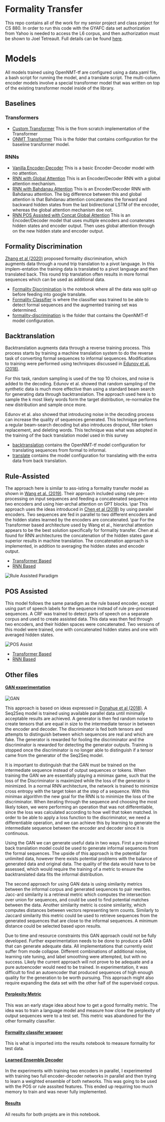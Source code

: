 # Formality Transfer
This repo contains all of the work for my senior project and class project for CS 880. In order to run this code with the GYAFC data set authorization from Yahoo is needed to access the L6 corpus, and then authorization must be shown to Joel Tetreault. Full details can be found [here](https://github.com/raosudha89/GYAFC-corpus).

# Models 
All models trained using OpenNMT-tf are configured using a data.yaml file, a bash script for running the model, and a translate script. The multi-column encoder models involve a special transformer model that was written on top of the existing transformer model inside of the library. 

## Baselines
### Transformers
- [Custom Transformer](https://github.com/sms1097/formality-transfer/blob/master/supervised/Baselines/Transformer%20Model.ipynb)
This is the from scratch implementation of the Transformer
- [ONMT Transformer](https://github.com/sms1097/formality-transfer/tree/master/supervised/Baselines/onmt-transformer)
This is the folder that contains configuration for the  baseline transformer model. 
### RNNs
- [Vanilla Encoder-Decoder](https://github.com/sms1097/formality-transfer/blob/master/supervised/Baselines/Vanilla%20Encoder%20Decoder.ipynb)
This is a basic Encoder-Decoder model with no attention.
- [RNN with Global Attention](https://github.com/sms1097/formality-transfer/blob/master/supervised/Baselines/Global%20Attention%20Model.ipynb)
This is an Encoder/Decoder RNN with a global attention mechanism. 
- [RNN with Bahdanau Attention](https://github.com/sms1097/formality-transfer/blob/master/supervised/Baselines/Bahdanau%20Attention%20Model.ipynb)
This is an Encoder/Decoder RNN with Bahdanau attention. The big difference between this and global attention is that Bahdanau attention concatenates the forward and backward hidden states from the last bidirectional LSTM of the encoder, whereas the global attention mechanism doe not.
- [RNN POS Assisted with Concat Global Attention](https://github.com/sms1097/formality-transfer/blob/master/supervised/Multi-Encoder%20RNN/CRF%20POS%20Concat.ipynb)
This is an Encoder/Decoder model that uses multiple encoders and conatenates hidden states and encoder output. Then uses global attention through on the new hidden state and encoder output.

## Formality Discrimination
[Zhang et al (2020)](https://arxiv.org/pdf/2005.07522.pdf) proposed formality discrimination, which  
augments data through a round trip translation to a pivot language. In this implem-entation 
the training data is translated 
to a pivot language and then translated back. This round trip translation often results in more 
formal sequences which can be used as additional data. 

- [Formality Discrimination](https://github.com/sms1097/formality-transfer/blob/master/semi-supervised/Formality%20Discrimination/Formality%20Discrimination.ipynb) is the notebook where all the data was split up before feeding into google translate. 
- [Formality Classifier](https://github.com/sms1097/formality-transfer/blob/master/semi-supervised/Formality%20Discrimination/Formality%20Classifier.ipynb) is where the classifier was trained to be able to detect formal sequences and the augmented training set was determined. 
- [formality-discrimination](https://github.com/sms1097/formality-transfer/tree/master/semi-supervised/Formality%20Discrimination/formality-discrimination) is the folder that contains the OpenNMT-tf model configuration.

## Backtranslation
Backtranslation augments data through a reverse training process. This process starts by 
training a machine translation system to do the reverse task of converting formal sequences 
to informal sequences. Modifications to training were performed using techniques discussed in 
[Edunov et al. (2018)](https://arxiv.org/pdf/1808.09381.pdf). 

For this task, random sampling is used of the 
top 10 choices, and noise is added to the decoding. Edunov et al. showed that random sampling 
of the synthetic data is much more effective than using a standard beam search for generating data through
backtranslation. The approach used here is to sample the k most likely 
words form the target distribution, re-normalize the new distribution and sample once more. 

Edunov et al. also showed that introducing noise in the decoding process can 
increase the quality of sequences generated. This technique performs a regular beam-search decoding but
also introduces dropout, filler token replacement, and deleting words. This technique 
was what was adopted in the training of the back translation model used in this survey

- [backtranslation](https://github.com/sms1097/formality-transfer/tree/master/semi-supervised/backtranslation/backtranslation) contains the OpenNMT-tf model configuration for translating sequences from formal to informal.
- [translate](https://github.com/sms1097/formality-transfer/tree/master/semi-supervised/backtranslation/translate) contains the model configuration for translating with the extra data from back translation.

## Rule-Assisted
The approach here is similar to ass-isting a formality transfer model
as shown in [Wang et al. (2019)](https://www.aclweb.org/anthology/D19-1365.pdf).
Their approach included using rule pre-processing on input sequences and feeding 
a concatenated sequence into two encoders and using hier-archal attention on GPT blocks. \par 
This approach uses the ideas introduced in [Chen et al (2018)](https://arxiv.org/pdf/1804.09849.pdf)
by using parallel encoders. Two sequences are fed in parallel to two different
encoders and the hidden states learned by the encoders are concatenated.  \par
For the Transformer
based architecture used by Wang et al.,  hierarchal attention appears to be the best solution
specifically for formality transfer. Chen at al. found for RNN architectures the concatenation 
of the hidden states gave superior results in machine translation. The concatenation approach
is implemented, in addition to averaging the hidden states and encoder output.  

- [Transformer Based](https://github.com/sms1097/formality-transfer/tree/master/supervised/Multi-Encoder%20Transformer/rule-assisted)
- [RNN Based](https://github.com/sms1097/formality-transfer/blob/master/supervised/Multi-Encoder%20RNN/Rule%20Concat.ipynb)

![Rule Assisted Paradigm](https://github.com/sms1097/formality-transfer/blob/master/paper/Diagrams/Rule%20Concat.png)

## POS Assisted
This model follows the same paradigm as the rule based encoder, except using part of 
speech labels for the sequence instead of rule pre-processed sequences. A CRF was trained 
to detect parts of speech on a separate corpus and used 
to create assisted data. This data was then fed through two encoders, and their hidden spaces
were concatenated. Two versions of this model were trained, one with concatenated hidden 
states and one with averaged hidden states. 

![POS Assist](https://github.com/sms1097/formality-transfer/blob/master/paper/Diagrams/CRF%20Encoder-Decoder.png)

- [Transformer Based](https://github.com/sms1097/formality-transfer/tree/master/supervised/Multi-Encoder%20Transformer/crf-pos/transformer-crf)
- [RNN Based](https://github.com/sms1097/formality-transfer/blob/master/supervised/Multi-Encoder%20RNN/CRF%20POS%20Avg.ipynb) 

## Other files
#### [GAN experimentation](https://github.com/sms1097/formality-transfer/tree/master/semi-supervised/GANs) 

![GAN](https://github.com/sms1097/formality-transfer/blob/master/paper/Diagrams/GAN%20Generation.png)

This approach is based on ideas expressed in 
[Donahue et al (2018)](https://arxiv.org/pdf/1810.06640.pdf). A Seq2Seq model is trained 
using available parallel data until minimally acceptable results are achieved.
A generator is then fed random noise to create tensors that are equal in size to the 
intermediate tensor in between the encoder and decoder. The discriminator is fed both 
tensors and attempts to distinguish between which sequences are real and which are fake. 
The generator is rewarded for fooling the discriminator and the discriminator is rewarded
for detecting the generator outputs. Training is stopped once the discriminator is no 
longer able to distinguish if a tensor came from the generator of the Seq2Seq model.

It is important to distinguish that the GAN must be trained on the intermediate sequence
instead of output sequences or tokens. When training the GAN we are essentially playing a 
minimax game, such that the loss of the Discriminator is maximized while the loss of the
generator is minimized. In a normal RNN architecture, the network is trained to minimize 
cross entropy with the target token at the step of a sequence. With this minimax algorithm 
the new goal for the RNN is to minimize the loss of the discriminator. When iterating 
through the sequence and choosing the most likely token, we were performing an operation 
that was not differentiable, since the loss was calculated according to how well that token
matched. In order to be able to apply a loss function to the discriminator, we need a 
differentiable operation, and we can achieve this by learning to generate the intermediate
sequence between the encoder and decoder since it is continuous. 

Using the GAN we can generate useful data in two ways. First a pre-trained
back translation model could be used to generate informal sequences from the 
formal sequences. The upside of this approach is the potential for unlimited data, however
there exists potential problems with the balance of generated data and original data. 
The quality of the data would have to be assessed, which would require the training of a metric 
to ensure the backtranslated data fits the informal distribution. 

The second approach for using GAN data is using similarity metrics between
the informal corpus and generated sequences to pair rewrites. Jacc-ard similarity is
a retrieval metric which
computes the intersection over union for sequences, and could be used
to find potential matches between the data. Another similarity metric is cosine similarity, 
which computes distances between vectors representing
term counts. Similarly to Jaccard similarity this metric could be used to retrieve 
sequences from the generated sequences that are close to the informal sequences. A minimum
distance could be selected based upon results. 

Due to time and resource constraints this GAN approach could not be fully developed.
Further experimentation needs to be done to produce a GAN that can generate 
adequate data. All implementations that currently exist suffer from mode collapse. 
Different combinations of additional noise, learning rate tuning, and label smoothing 
were attempted, but with no success.
Likely the current approach will not prove to be adequate and a pure autoencoder
would need to be trained. In experimentation, it was difficult to find an autoencoder
that produced sequences of high enough quality for the generation to be worth 
pursuing. This approach might also require expanding the data set with the other half
of the supervised corpus. 

#### [Perplexity Metric](https://github.com/sms1097/formality-transfer/blob/master/metrics/Formality%20Benchmarking.ipynb)
This was an early stage idea about how to get a good formality metric. The idea was to train a language model and measure how close the perplexity of output sequences were to a test set. This metric was abandoned for the other formality classifier.

#### [Formality classifer wrapper](https://github.com/sms1097/formality-transfer/blob/master/metrics/formality_classifier.py)
This is what is imported into the results notebook to measure formality for test data.

#### [Learned Ensemble Decoder](https://github.com/sms1097/formality-transfer/blob/master/supervised/Multi-Encoder%20RNN/Rule%20Ensemble.ipynb)
In the experiments with training two encoders in parallel, I experimented with training two full encoder-decoder networks in parallel and then trying to learn a weighted ensemble of both networks. This was going to be used with the POS or rule asssited features. This ended up requiring too much memory to train and was never fully implemented.

#### [Results](https://github.com/sms1097/formality-transfer/blob/master/Results%20Analysis.ipynb)
All results for both projets are in this notebook.

